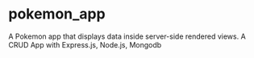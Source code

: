 # pokemon_app
A Pokemon app that displays data inside server-side rendered views. A CRUD App with Express.js, Node.js, Mongodb
